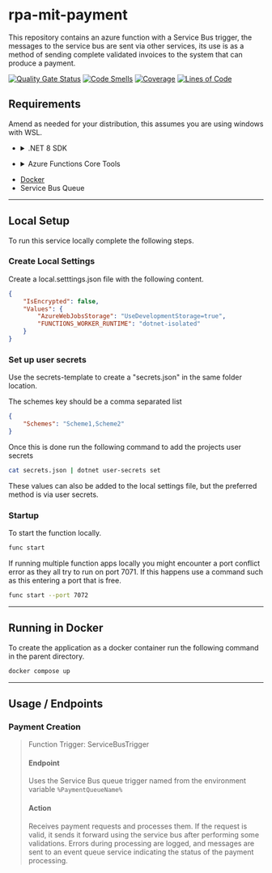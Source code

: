 # rpa-mit-payment

This repository contains an azure function with a Service Bus trigger, the messages to the service bus are sent via other services, its use is as a method of sending complete validated invoices to the system that can produce a payment.

[![Quality Gate Status](https://sonarcloud.io/api/project_badges/measure?project=est-mit-payment&metric=alert_status)](https://sonarcloud.io/summary/new_code?id=est-mit-payment) [![Code Smells](https://sonarcloud.io/api/project_badges/measure?project=est-mit-payment&metric=code_smells)](https://sonarcloud.io/summary/new_code?id=est-mit-payment) [![Coverage](https://sonarcloud.io/api/project_badges/measure?project=est-mit-payment&metric=coverage)](https://sonarcloud.io/summary/new_code?id=est-mit-payment) [![Lines of Code](https://sonarcloud.io/api/project_badges/measure?project=est-mit-payment&metric=ncloc)](https://sonarcloud.io/summary/new_code?id=est-mit-payment)

## Requirements

Amend as needed for your distribution, this assumes you are using windows with WSL. 

- <details>
    <summary> .NET 8 SDK </summary>
    
    #### Basic instructions for installing the .NET 8 SDK on a debian based system.
  
    Amend as needed for your distribution.

    ```bash
    wget https://packages.microsoft.com/config/debian/12/packages-microsoft-prod.deb -O packages-microsoft-prod.deb
    sudo dpkg -i packages-microsoft-prod.deb
    sudo apt-get update && sudo apt-get install -y dotnet-sdk-8.0
    ```
</details>

- <details>
    <summary> Azure Functions Core Tools </summary>
    
    ```bash
    sudo apt-get install azure-functions-core-tools-4
    ```
</details>

- [Docker](https://docs.docker.com/desktop/install/linux-install/)
- Service Bus Queue

---

## Local Setup

To run this service locally complete the following steps.
### Create Local Settings

Create a local.setttings.json file with the following content.

```json
{
    "IsEncrypted": false,
    "Values": {
        "AzureWebJobsStorage": "UseDevelopmentStorage=true",
        "FUNCTIONS_WORKER_RUNTIME": "dotnet-isolated"
    }
}
```

### Set up user secrets

Use the secrets-template to create a "secrets.json" in the same folder location.

The schemes key should be a comma separated list

```json
{
	"Schemes": "Scheme1,Scheme2"
}
```

Once this is done run the following command to add the projects user secrets

```bash
cat secrets.json | dotnet user-secrets set
```

These values can also be added to the local settings file, but the preferred method is via user secrets.
### Startup

To start the function locally.

```bash
func start
```

If running multiple function apps locally you might encounter a port conflict error as they all try to run on port 7071. If this happens use a command such as this entering a port that is free.

```bash
func start --port 7072
```

---
## Running in Docker

To create the application as a docker container run the following command in the parent directory.

```bash
docker compose up
```

---

## Usage / Endpoints

### Payment Creation
> Function Trigger: ServiceBusTrigger
> #### Endpoint
> Uses the Service Bus queue trigger named from the environment variable `%PaymentQueueName%`
> #### Action
> Receives payment requests and processes them. If the request is valid, it sends it forward using the service bus after performing some validations. Errors during processing are logged, and messages are sent to an event queue service indicating the status of the payment processing.